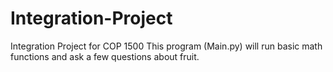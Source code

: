 # Integration-Project
Integration Project for COP 1500
This program (Main.py) will run basic math functions and ask a few questions about fruit.
